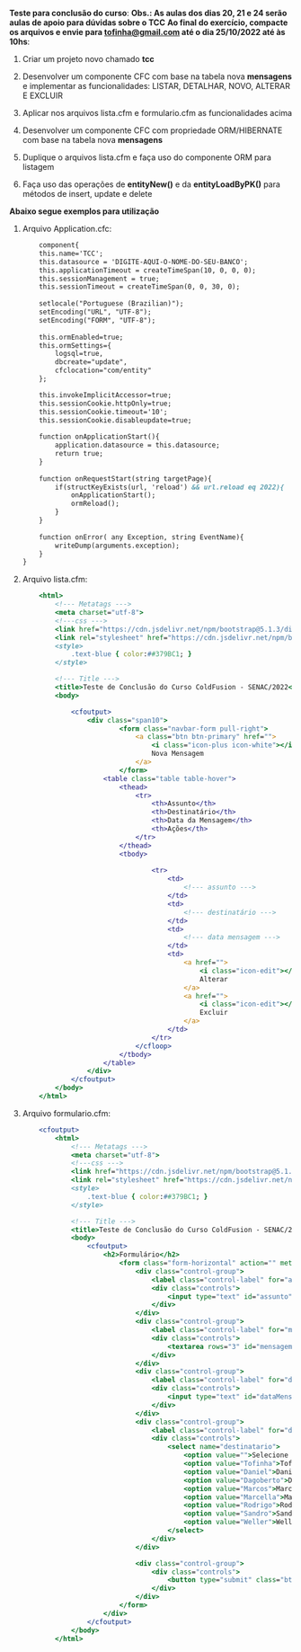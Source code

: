 **Teste para conclusão do curso**:
**Obs.: As aulas dos dias 20, 21 e 24 serão aulas de apoio para dúvidas sobre o TCC**
**Ao final do exercício, compacte os arquivos e envie para tofinha@gmail.com até o dia 25/10/2022 até às 10hs**:

1. Criar um projeto novo chamado **tcc** 

1. Desenvolver um componente CFC com base na tabela nova **mensagens** e implementar as funcionalidades: LISTAR, DETALHAR, NOVO, ALTERAR E EXCLUIR

1. Aplicar nos arquivos lista.cfm e formulario.cfm as funcionalidades acima

1. Desenvolver um componente CFC com propriedade ORM/HIBERNATE com base na tabela nova **mensagens**

1. Duplique o arquivos lista.cfm e faça uso do componente ORM para listagem

1. Faça uso das operações de **entityNew()** e da **entityLoadByPK()** para métodos de insert, update e delete

**Abaixo segue exemplos para utilização**

1. Arquivo Application.cfc:

    ```cfc
		component{
		this.name='TCC';
		this.datasource = 'DIGITE-AQUI-O-NOME-DO-SEU-BANCO';
		this.applicationTimeout = createTimeSpan(10, 0, 0, 0);
		this.sessionManagement = true;
		this.sessionTimeout = createTimeSpan(0, 0, 30, 0);
		
		setlocale("Portuguese (Brazilian)");
		setEncoding("URL", "UTF-8");
		setEncoding("FORM", "UTF-8");
		
		this.ormEnabled=true;
		this.ormSettings={
			logsql=true,
			dbcreate="update",
			cfclocation="com/entity"
		};

		this.invokeImplicitAccessor=true;
		this.sessionCookie.httpOnly=true;
		this.sessionCookie.timeout='10';
		this.sessionCookie.disableupdate=true;
		
		function onApplicationStart(){
			application.datasource = this.datasource;
			return true;
		}
		
		function onRequestStart(string targetPage){
			if(structKeyExists(url, 'reload') && url.reload eq 2022){
				onApplicationStart();
				ormReload();
			}
		}
		
		function onError( any Exception, string EventName){
			writeDump(arguments.exception);
		}
	}
    ```
	
1. Arquivo lista.cfm:
	```cfml
		<html>
			<!--- Metatags --->
			<meta charset="utf-8">
			<!---css --->
			<link href="https://cdn.jsdelivr.net/npm/bootstrap@5.1.3/dist/css/bootstrap.min.css" rel="stylesheet" integrity="sha384-1BmE4kWBq78iYhFldvKuhfTAU6auU8tT94WrHftjDbrCEXSU1oBoqyl2QvZ6jIW3" crossorigin="anonymous">
			<link rel="stylesheet" href="https://cdn.jsdelivr.net/npm/bootstrap-icons@1.8.1/font/bootstrap-icons.css">
			<style>
				.text-blue { color:##379BC1; }
			</style>

			<!--- Title --->
			<title>Teste de Conclusão do Curso ColdFusion - SENAC/2022</title>
			<body>

				<cfoutput>
					<div class="span10">
							<form class="navbar-form pull-right">
								<a class="btn btn-primary" href="">
									<i class="icon-plus icon-white"></i> 
									Nova Mensagem
								</a>
							</form>
						<table class="table table-hover">
							<thead>
								<tr>
									<th>Assunto</th>
									<th>Destinatário</th>
									<th>Data da Mensagem</th>
									<th>Ações</th>
								</tr>
							</thead>
							<tbody>
								
									<tr>
										<td>
											<!--- assunto --->
										</td>
										<td>
											<!--- destinatário --->
										</td>
										<td>
											<!--- data mensagem --->
										</td>
										<td>
											<a href="">
												<i class="icon-edit"></i>
												Alterar
											</a>
											<a href="">
												<i class="icon-edit"></i>
												Excluir
											</a>
										</td>
									</tr>
								</cfloop>
							</tbody>
						</table>
					</div>	
				</cfoutput>
			</body>
		</html>
    ```

1. Arquivo formulario.cfm:

   	```cfml
		<cfoutput>
			<html>
				<!--- Metatags --->
				<meta charset="utf-8">
				<!---css --->
				<link href="https://cdn.jsdelivr.net/npm/bootstrap@5.1.3/dist/css/bootstrap.min.css" rel="stylesheet" integrity="sha384-1BmE4kWBq78iYhFldvKuhfTAU6auU8tT94WrHftjDbrCEXSU1oBoqyl2QvZ6jIW3" crossorigin="anonymous">
				<link rel="stylesheet" href="https://cdn.jsdelivr.net/npm/bootstrap-icons@1.8.1/font/bootstrap-icons.css">
				<style>
					.text-blue { color:##379BC1; }
				</style>

				<!--- Title --->
				<title>Teste de Conclusão do Curso ColdFusion - SENAC/2022</title>
				<body>
					<cfoutput>
						<h2>Formulário</h2>
							<form class="form-horizontal" action="" method="post" enctype="multipart/form-data">
								<div class="control-group">
									<label class="control-label" for="assunto">Assunto</label>
									<div class="controls">
										<input type="text" id="assunto" name="assunto" value="">
									</div>
								</div>
								<div class="control-group">
									<label class="control-label" for="mensagem">Mensagem</label>
									<div class="controls">
										<textarea rows="3" id="mensagem" name="mensagem"></textarea>
									</div>
								</div>
								<div class="control-group">
									<label class="control-label" for="dataMensagem">Data da Mensagem</label>
									<div class="controls">
										<input type="text" id="dataMensagem" name="dataMensagem" value="">
									</div>
								</div>
								<div class="control-group">
									<label class="control-label" for="destinatario">Destinatário</label>
									<div class="controls">
										<select name="destinatario">
											<option value="">Selecione o Destinatário</option>
											<option value="Tofinha">Tofinha</option>
											<option value="Daniel">Daniel</option>
											<option value="Dagoberto">Dagoberto</option>
											<option value="Marcos">Marcos</option>
											<option value="Marcella">Marcella</option>
											<option value="Rodrigo">Rodrigo</option>
											<option value="Sandro">Sandro</option>
											<option value="Weller">Weller</option>
										</select>
									</div>
								</div>

								<div class="control-group">
									<div class="controls">
										<button type="submit" class="btn btn-primary">Salvar</button>
									</div>
								</div>
							</form>
						</div>
					</cfoutput>
				</body>
			</html>
    ```

